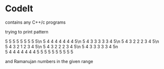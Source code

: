# CodeIt
contains any C++/c programs

trying to print pattern

5 5 5 5 5 5 5 5 5\n
5 4 4 4 4 4 4 4 5\n
5 4 3 3 3 3 3 4 5\n
5 4 3 2 2 2 3 4 5\n
5 4 3 2 1 2 3 4 5\n
5 4 3 2 2 2 3 4 5\n
5 4 3 3 3 3 3 4 5n\
5 4 4 4 4 4 4 4 5
5 5 5 5 5 5 5 5 5

and Ramanujan numbers in the given range
